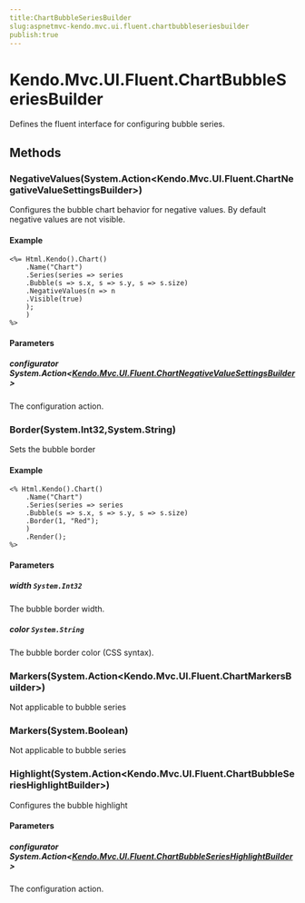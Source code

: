 ```yaml
---
title:ChartBubbleSeriesBuilder
slug:aspnetmvc-kendo.mvc.ui.fluent.chartbubbleseriesbuilder
publish:true
---
```


# Kendo.Mvc.UI.Fluent.ChartBubbleSeriesBuilder
Defines the fluent interface for configuring bubble series.



## Methods

### NegativeValues(System.Action\<Kendo.Mvc.UI.Fluent.ChartNegativeValueSettingsBuilder>)
Configures the bubble chart behavior for negative values.
            By default negative values are not visible.


#### Example

    <%= Html.Kendo().Chart()
        .Name("Chart")
        .Series(series => series
        .Bubble(s => s.x, s => s.y, s => s.size)
        .NegativeValues(n => n
        .Visible(true)
        );
        )
    %>
        


#### Parameters

##### configurator System.Action<[Kendo.Mvc.UI.Fluent.ChartNegativeValueSettingsBuilder](/api/wrappers/aspnet-mvc/Kendo.Mvc.UI.Fluent/ChartNegativeValueSettingsBuilder)>
The configuration action.




### Border(System.Int32,System.String)
Sets the bubble border


#### Example

    <% Html.Kendo().Chart()
        .Name("Chart")
        .Series(series => series
        .Bubble(s => s.x, s => s.y, s => s.size)
        .Border(1, "Red");
        )
        .Render();
    %>
        


#### Parameters

##### width `System.Int32`
The bubble border width.

##### color `System.String`
The bubble border color (CSS syntax).




### Markers(System.Action\<Kendo.Mvc.UI.Fluent.ChartMarkersBuilder>)
Not applicable to bubble series





### Markers(System.Boolean)
Not applicable to bubble series





### Highlight(System.Action\<Kendo.Mvc.UI.Fluent.ChartBubbleSeriesHighlightBuilder>)
Configures the bubble highlight



#### Parameters

##### configurator System.Action<[Kendo.Mvc.UI.Fluent.ChartBubbleSeriesHighlightBuilder](/api/wrappers/aspnet-mvc/Kendo.Mvc.UI.Fluent/ChartBubbleSeriesHighlightBuilder)>
The configuration action.





